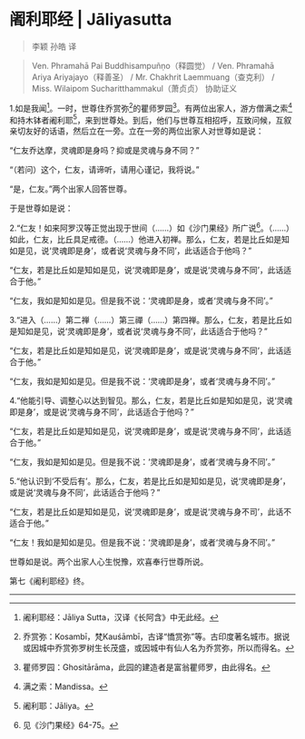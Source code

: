 # 阇利耶经 | Jāliyasutta

> 李颖 孙皓 译

> Ven. Phramahā Pai Buddhisampuñṇo（释圆觉） / Ven. Phramahā Ariya Ariyajayo（释善圣） / Mr. Chakhrit Laemmuang（查克利） / Miss. Wilaipom Sucharitthammakul（萧贞贞） 协助证义

1.如是我闻[^1]。一时，世尊住乔赏弥[^2]的瞿师罗园[^3]。有两位出家人，游方僧满之索[^4]和持木钵者阇利耶[^5]，来到世尊处。到后，他们与世尊互相招呼，互致问候，互叙亲切友好的话语，然后立在一旁。立在一旁的两位出家人对世尊如是说：

“仁友乔达摩，灵魂即是身吗？抑或是灵魂与身不同？”

“（若问）这个，仁友，请谛听，请用心谨记，我将说。”

“是，仁友。”两个出家人回答世尊。

于是世尊如是说：

2.“仁友！如来阿罗汉等正觉出现于世间（……）如《沙门果经》所广说[^6]。（……）如此，仁友，比丘具足戒德。（……）他进入初禅。那么，仁友，若是比丘如是知如是见，说‘灵魂即是身’，或者说‘灵魂与身不同’，此话适合于他吗？”

“仁友，若是比丘如是知如是见，说‘灵魂即是身’，或是说‘灵魂与身不同’，此话适合于他。”

“仁友，我如是知如是见。但是我不说：‘灵魂即是身，或者‘灵魂与身不同’。”

3.“进入（……）第二禅（……）第三禪（……）第四禅。那么，仁友，若是比丘如是知如是见，说‘灵魂即是身’，或者说‘灵魂与身不同’，此话适合于他吗？”

“仁友，若是比丘如是知如是见，说‘灵魂即是身’，或是说‘灵魂与身不同’，此话适合于他。”

“仁友，我如是知如是见。但是我不说：‘灵魂即是身’，或者‘灵魂与身不同’。”

4.“他能引导、调整心以达到智见。那么，仁友，若是比丘如是知如是见，说‘灵魂即是身’，或是说‘灵魂与身不同’，此话适合于他吗？”

“仁友，若是比丘如是知如是见，说‘灵魂即是身’，或是说‘灵魂与身不同’，此话适合于他。”

“仁友，我如是知如是见。但是我不说：‘灵魂即是身’，或者‘灵魂与身不同’。”

5.“他认识到‘不受后有’。那么，仁友，若是比丘如是知如是见，说‘灵魂即是身’，或是说‘灵魂与身不同’，此话适合于他吗？”

“仁友，若是比丘如是知如是见，说‘灵魂即是身’，或是说‘灵魂与身不司’，此话不适合于他。”

“仁友！我如是知如是见。但是我不说：‘灵魂即是身’，或者‘灵魂与身不同’。”

世尊如是说。两个出家人心生悦豫，欢喜奉行世尊所说。

第七《阇利耶经》终。

---

[^1]: 阇利耶经：Jāliya Sutta，汉译《长阿含》中无此经。

[^2]: 乔赏弥：Kosambī，梵Kauśāmbī，古译“憍赏弥”等。古印度著名城市。据说或因城中乔赏弥罗树生长茂盛，或因城中有仙人名为乔赏弥，所以而得名。

[^3]: 瞿师罗园：Ghositārāma，此园的建造者是富翁瞿师罗，由此得名。

[^4]: 满之索：Mandissa。

[^5]:  阇利耶：Jāliya。

[^6]: 见《沙门果经》64-75。